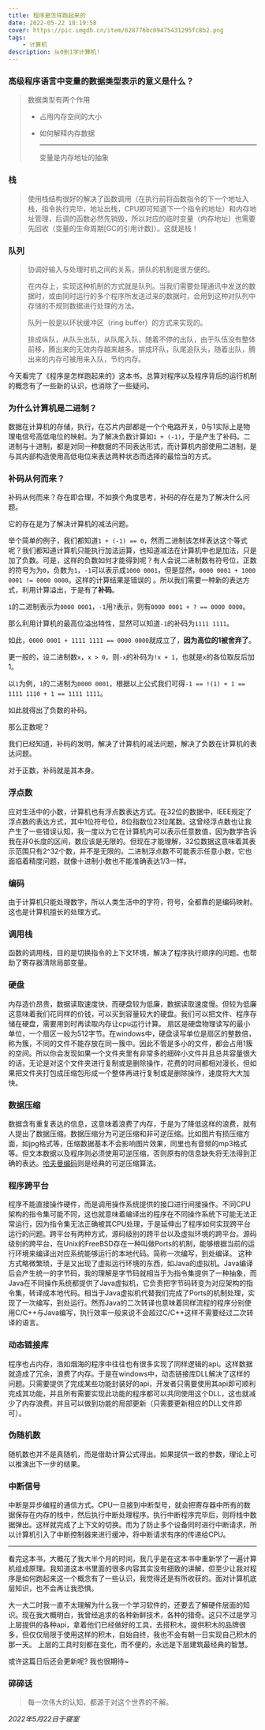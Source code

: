 ```yaml
---
title: 程序是怎样跑起来的
date: 2022-05-22 18:19:58
cover: https://pic.imgdb.cn/item/628776bc09475431295fc8b2.png
tags: 
    - 计算机
description: 从0到1学计算机!
---
```

### 高级程序语言中变量的数据类型表示的意义是什么？

> 数据类型有两个作用
>
> - 占用内存空间的大小
>
> - 如何解释内存数据
>
>   ---
>
>   变量是内存地址的抽象

### 栈

> 使用栈结构很好的解决了函数调用（在执行前将函数指令的下一个地址入栈，指令执行完毕，地址出栈，CPU即可知道下一个指令的地址）和内存地址管理，后调的函数必然先销毁，所以对应的临时变量（内存地址）也需要先回收（变量的生命周期[GC的引用计数]）。这就是栈！

### 队列

> 协调好输入与处理时机之间的关系，排队的机制是很方便的。
>
> 在内存上，实现这种机制的方式就是队列。当我们需要处理通讯中发送的数据时，或由同时运行的多个程序所发送过来的数据时，会用到这种对队列中存储的不规则数据进行处理的方法。
>
> 队列一般是以环状缓冲区（ring buffer）的方式来实现的。
>
> 排成纵队，从队头出队，从队尾入队，随着不停的出队，由于队伍没有整体前移，腾出来的无效内存越来越多。排成环队，队尾追队头，随着出队，腾出来的内存可被用来入队，节约内存。

今天看完了《程序是怎样跑起来的》这本书，总算对程序以及程序背后的运行机制的概念有了一些新的认识，也消除了一些疑问。

### 为什么计算机是二进制？

数据在计算机的存储，执行，在芯片内部都是一个个电路开关，0与1实际上是物理电信号高低电位的映射。为了解决负数计算如`1 + (-1)`，于是产生了补码。二进制与十进制，都是对同一种数据的不同表达形式，而计算机内部使用二进制，是与其内部构造使用高低电位来表达两种状态而选择的最恰当的方式。

### 补码从何而来？

补码从何而来？存在即合理，不如换个角度思考，补码的存在是为了解决什么问题。

它的存在是为了解决计算机的减法问题。

举个简单的例子，我们都知道`1 + (-1) == 0`，然而二进制该怎样表达这个等式呢？我们都知道计算机只能执行加法运算，也知道减法在计算机中也是加法，只是加了负数。可是，这样的负数如何才能得到呢？有人会说二进制数有符号位，正数的符号为为`0`，负数为`1`，`-1`可以表示成`1000 0001`，但是显然，`0000 0001 + 1000 0001 != 0000 0000`。这样的计算结果是错误的 。所以我们需要一种新的表达方式，利用计算溢出，于是有了**补码**。

`1`的二进制表示为`0000 0001`，`-1`用`?`表示，则有`0000 0001 + ? == 0000 0000`。

那么利用计算机的最高位溢出特性，显然可以知道`-1`的补码为`1111 1111`。

如此，`0000 0001 + 1111 1111 == 0000 0000`就成立了，**因为高位的1被舍弃了**。

更一般的，设二进制数`x`，`x > 0`，则`-x`的补码为`!x + 1`，也就是`x`的各位取反后加1。

以`1`为例，`1`的二进制为`0000 0001`，根据以上公式我们可得`-1 == !(1) + 1 == 1111 1110 + 1 == 1111 1111`。

如此就得出了负数的补码。

那么正数呢？

我们已经知道，补码的发明，解决了计算机的减法问题，解决了负数在计算机的表达问题。

对于正数，补码就是其本身。

### 浮点数

应对生活中的小数，计算机也有浮点数表达方式。在32位的数据中，IEEE规定了浮点数的表达方式，其中1位符号位，8位指数位23位尾数。这曾经浮点数也让我产生了一些错误认知，我一度以为它在计算机内可以表示任意数值，因为数学告诉我在非0长度的区间，数应该是无限的。但现在才能理解，32位数据这意味着其表示范围只有2^32个数，并不是无限的。二进制浮点数不可能表示任意小数，它也面临着精度问题，就像十进制小数也不能准确表达1/3一样。

### 编码

由于计算机只能处理数字，所以人类生活中的字符，符号，全都靠的是编码映射。这也是计算机擅长的处理方式。

### 调用栈

函数的调用栈，目的是切换指令的上下文环境，解决了程序执行顺序的问题。也帮助了寄存器清除局部变量。

### 硬盘

内存造价昂贵，数据读取速度快，而硬盘较为低廉，数据读取速度慢。但较为低廉这意味着我们花同样的价钱，可以买到容量较大的硬盘。我们可以把文件、程序存储在硬盘，需要用到时再读取内存让cpu运行计算。
扇区是硬盘物理读写的最小单位，一个扇区一般为512字节。在windows中，硬盘读写单位是扇区的整数倍，称为簇，不同的文件不能存放在同一簇中。因此不管是多小的文件，都会占用1簇的空间。所以你会发现如果一个文件夹里有非常多的细碎小文件并且总共容量很大的话，无论是对这个文件夹进行复制或是删除操作，花费的时间都相对漫长，但如果把文件夹打包成压缩包形成一个整体再进行复制或是删除操作，速度将大大加快。

### 数据压缩

数据含有重复表达的信息，这意味着浪费了内存，于是为了降低这样的浪费，就有人提出了数据压缩。数据压缩分为可逆压缩和非可逆压缩。比如图片有损压缩方面，如jpg格式等，压缩数据基本不会影响图片效果，同里也有音频的mp3格式等。但文本数据以及程序则必须使用可逆压缩，否则原有的信息缺失将无法得到正确的表达。[哈夫曼编码](/posts/94070ea5df57/)则是经典的可逆压缩算法。

### 程序跨平台

程序不能直接操作硬件，而是调用操作系统提供的接口进行间接操作。不同CPU架构的指令集可能不同，这也就意味着编译出的程序在不同操作系统下可能无法正常运行，因为指令集无法正确被其CPU处理，于是延伸出了程序如何实现跨平台运行的问题。跨平台有两种方式，源码级别的跨平台以及虚拟环境的跨平台。源码级别的跨平台，在Unix的FreeBSD存在一种叫做Ports的机制，能够根据当前的运行环境来编译出对应系统能够运行的本地代码。简称一次编写，到处编译。
这种方式略微繁琐，于是又出现了虚拟运行环境的东西，如Java的虚拟机。Java编译后会产生统一的字节码，我的理解是字节码就相当于为指令集提供了一种抽象，而Java在不同操作系统都提供了Java虚拟机，它负责把字节码转变为对应架构的指令集，转译成本地代码。相当于Java虚拟机代替我们完成了Ports的机制处理，实现了一次编写，到处运行。然而Java的二次转译也意味着同样流程的程序分别使用C/C++与Java编写，执行效率一般来说不会超过C/C++这样不需要经过二次转译的语言。

### 动态链接库

程序也占内存，浩如烟海的程序中往往也有很多实现了同样逻辑的api。这样数据就造成了冗余，浪费了内存。于是在windows中，动态链接库DLL解决了这样的问题。只需要提供了完成某些功能封装好的api，开发者只需要使用其api即可顺利完成其功能，并且所有需要实现此功能的程序都可以共同使用这个DLL，这也就减少了内存浪费。并且可以做到功能的局部更新（只需要更新相应的DLL文件即可）。

### 伪随机数

随机数也并不是真随机，而是借助计算公式得出。如果提供一致的参数，理论上可以推演出下一步的结果。

### 中断信号

中断是异步编程的通信方式。CPU一旦接到中断型号，就会把寄存器中所有的数据保存在内存的栈中，然后执行中断处理程序。执行中断程序完毕后，则将栈中数据弹出。这样就完成了上下文的切换。而为了防止多个设备同时进行中断请求，所以计算机引入了中断控制器来进行缓冲，将中断请求有序的传递给CPU。

---

看完这本书，大概花了我大半个月的时间，我几乎是在这本书中重新学了一遍计算机组成原理。我知道这本书里面的很多内容其实没有细致的讲解，但至少让我对程序是如何跑起来这一个概念有了一些认识，我觉得还是有所收获的。面对计算机底层知识，也不会再让我恐惧。

大一大二时我一直不太理解为什么我一个学习软件的，还要去了解硬件层面的知识。现在我大概明白，我曾经追求的各种新鲜技术，各种的猎奇。这只不过是学习上层提供的各种api，拿着他们已经做好的工具，去搭积木。提供积木的品牌很多，但仅仅局限于使用这样的积木，自始自终，我也不会有朝一日实现自己积木的那一天。
上层的工具时刻都在变化，而不便的，永远是下层建筑最经典的智慧。

或许这篇日后还会更新呢? 我也很期待~

### 碎碎话

> 每一次伟大的认知，都源于对这个世界的不解。

*2022年5月22日于寝室*